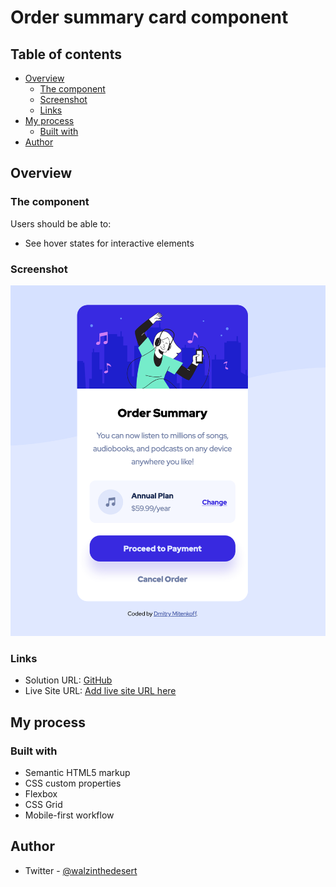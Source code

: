 # Order summary card component 

## Table of contents

- [Overview](#overview)
  - [The component](#the-component)
  - [Screenshot](#screenshot)
  - [Links](#links)
- [My process](#my-process)
  - [Built with](#built-with)
- [Author](#author)

## Overview

### The component

Users should be able to:

- See hover states for interactive elements

### Screenshot

![Screenshot](./images/order-summary-card.png)

### Links

- Solution URL: [GitHub](https://github.com/dmitrymitenkoff/order-summary-component.git)
- Live Site URL: [Add live site URL here](https://your-live-site-url.com)

## My process

### Built with

- Semantic HTML5 markup
- CSS custom properties
- Flexbox
- CSS Grid
- Mobile-first workflow

## Author

- Twitter - [@walzinthedesert](https://www.twitter.com/walzinthedesert)

